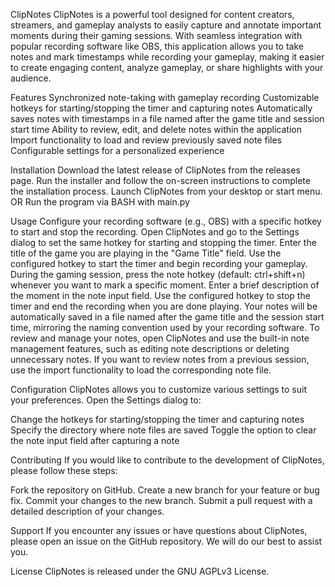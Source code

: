 ClipNotes
ClipNotes is a powerful tool designed for content creators, streamers, and gameplay analysts to easily capture and annotate important moments during their gaming sessions. With seamless integration with popular recording software like OBS, this application allows you to take notes and mark timestamps while recording your gameplay, making it easier to create engaging content, analyze gameplay, or share highlights with your audience.

Features
Synchronized note-taking with gameplay recording
Customizable hotkeys for starting/stopping the timer and capturing notes
Automatically saves notes with timestamps in a file named after the game title and session start time
Ability to review, edit, and delete notes within the application
Import functionality to load and review previously saved note files
Configurable settings for a personalized experience

Installation
Download the latest release of ClipNotes from the releases page.
Run the installer and follow the on-screen instructions to complete the installation process.
Launch ClipNotes from your desktop or start menu.
OR
Run the program via BASH with main.py

Usage
Configure your recording software (e.g., OBS) with a specific hotkey to start and stop the recording.
Open ClipNotes and go to the Settings dialog to set the same hotkey for starting and stopping the timer.
Enter the title of the game you are playing in the "Game Title" field.
Use the configured hotkey to start the timer and begin recording your gameplay.
During the gaming session, press the note hotkey (default: ctrl+shift+n) whenever you want to mark a specific moment. Enter a brief description of the moment in the note input field.
Use the configured hotkey to stop the timer and end the recording when you are done playing.
Your notes will be automatically saved in a file named after the game title and the session start time, mirroring the naming convention used by your recording software.
To review and manage your notes, open ClipNotes and use the built-in note management features, such as editing note descriptions or deleting unnecessary notes.
If you want to review notes from a previous session, use the import functionality to load the corresponding note file.

Configuration
ClipNotes allows you to customize various settings to suit your preferences. Open the Settings dialog to:

Change the hotkeys for starting/stopping the timer and capturing notes
Specify the directory where note files are saved
Toggle the option to clear the note input field after capturing a note

Contributing
If you would like to contribute to the development of ClipNotes, please follow these steps:

Fork the repository on GitHub.
Create a new branch for your feature or bug fix.
Commit your changes to the new branch.
Submit a pull request with a detailed description of your changes.

Support
If you encounter any issues or have questions about ClipNotes, please open an issue on the GitHub repository. We will do our best to assist you.

License
ClipNotes is released under the GNU AGPLv3 License.
